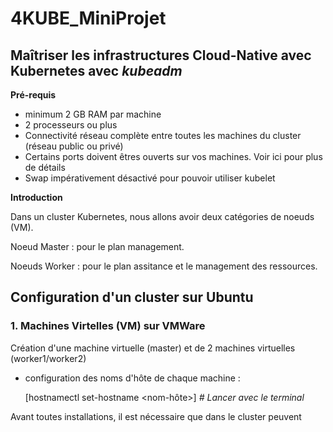 # 4KUBE_MiniProjet
## Maîtriser les infrastructures Cloud-Native avec Kubernetes avec *kubeadm*
**Pré-requis**
* minimum 2 GB RAM par machine 
* 2 processeurs ou plus
* Connectivité réseau complète entre toutes les machines du cluster (réseau public ou privé)
* Certains ports doivent êtres ouverts sur vos machines. Voir ici pour plus de détails
* Swap impérativement désactivé pour pouvoir utiliser kubelet

**Introduction**

Dans un cluster Kubernetes, nous allons avoir deux catégories de noeuds (VM). 

Noeud Master : pour le plan management.

Noeuds Worker : pour le plan assitance et le management des ressources.

## Configuration d'un cluster sur Ubuntu
### 1. Machines Virtelles (VM) sur VMWare
  Création d'une machine virtuelle (master)  et de 2 machines virtuelles (worker1/worker2)
 * configuration des noms d'hôte de chaque machine :

     [hostnamectl set-hostname <nom-hôte>]  *# Lancer avec le terminal*
    
  Avant toutes installations, il est nécessaire que dans le cluster peuvent   
  
  


